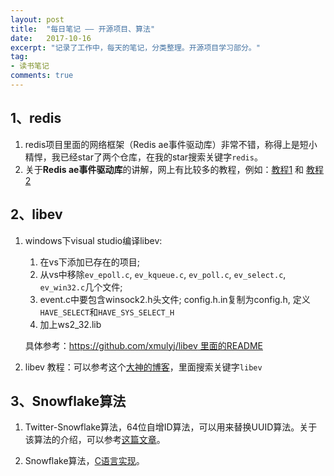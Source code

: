 ```yaml
---
layout: post
title:  "每日笔记 —— 开源项目、算法"
date:   2017-10-16
excerpt: "记录了工作中，每天的笔记，分类整理。开源项目学习部分。"
tag:
- 读书笔记
comments: true
---
```


## 1、redis

1. redis项目里面的网络框架（Redis ae事件驱动库）非常不错，称得上是短小精悍，我已经star了两个仓库，在我的star搜索关键字`redis`。
2. 关于**Redis ae事件驱动库**的讲解，网上有比较多的教程，例如：[教程1](http://www.wzxue.com/%E8%A7%A3%E8%AF%BBredis-ae%E4%BA%8B%E4%BB%B6%E9%A9%B1%E5%8A%A8%E5%BA%93/) 和 [教程2](https://m.oschina.net/blog/161077)

## 2、libev

1. windows下visual studio编译libev:

	1. 在vs下添加已存在的项目;
	2. 从vs中移除`ev_epoll.c`, `ev_kqueue.c`, `ev_poll.c`, `ev_select.c`, `ev_win32.c`几个文件;
	3. event.c中要包含winsock2.h头文件; config.h.in复制为config.h, 定义`HAVE_SELECT`和`HAVE_SYS_SELECT_H`
	4. 加上ws2_32.lib

	具体参考：[https://github.com/xmulyj/libev 里面的README](https://github.com/xmulyj/libev/blob/master/readme.txt)

2. libev 教程：可以参考这个[大神的博客](http://dirtysalt.info/)，里面搜索关键字`libev`


## 3、Snowflake算法

1. Twitter-Snowflake算法，64位自增ID算法，可以用来替换UUID算法。关于该算法的介绍，可以参考[这篇文章](http://www.lanindex.com/twitter-snowflake%EF%BC%8C64%E4%BD%8D%E8%87%AA%E5%A2%9Eid%E7%AE%97%E6%B3%95%E8%AF%A6%E8%A7%A3/
)。

2. Snowflake算法，[C语言实现](https://github.com/korialuo/skynet/blob/master/lualib-src/lua-snowflake.c)。

